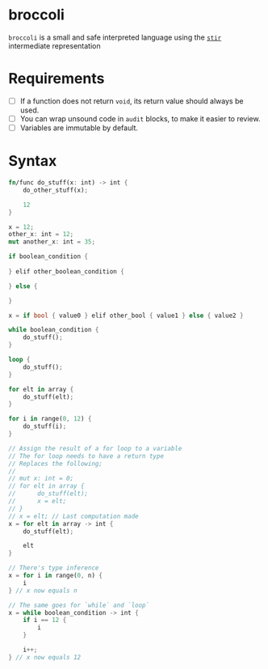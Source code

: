 # broccoli
`broccoli` is a small and safe interpreted language using the [`stir`](https://github.com/cohenarthur/stir) intermediate representation

# Requirements

* [ ] If a function does not return `void`, its return value should always be used.
* [ ] You can wrap unsound code in `audit` blocks, to make it easier to review.
* [ ] Variables are immutable by default.

# Syntax

```rust
fn/func do_stuff(x: int) -> int {
    do_other_stuff(x);

    12
}

x = 12;
other_x: int = 12;
mut another_x: int = 35;

if boolean_condition {
    
} elif other_boolean_condition {

} else {

}

x = if bool { value0 } elif other_bool { value1 } else { value2 }

while boolean_condition {
    do_stuff();
}

loop {
    do_stuff();
}

for elt in array {
    do_stuff(elt);
}

for i in range(0, 12) {
    do_stuff(i);
}

// Assign the result of a for loop to a variable
// The for loop needs to have a return type
// Replaces the following;
//
// mut x: int = 0;
// for elt in array {
//      do_stuff(elt);
//      x = elt;
// }
// x = elt; // Last computation made
x = for elt in array -> int {
    do_stuff(elt);

    elt
}

// There's type inference
x = for i in range(0, n) {
    i
} // x now equals n

// The same goes for `while` and `loop`
x = while boolean_condition -> int {
    if i == 12 {
        i
    }

    i++;
} // x now equals 12
```

